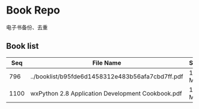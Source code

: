 Book Repo
=========

电子书备份、去重

Book list
---------

| Seq | File Name | Size | MD5 |
| --- | --------- | ---- | --- |
| 796 | ../booklist/b95fde6d1458312e483b56afa7cbd7ff.pdf | 1.8 MB | b95fde6d1458312e483b56afa7cbd7ff | 
| 1100 | wxPython 2.8 Application Development Cookbook.pdf | 1.8 MB | b95fde6d1458312e483b56afa7cbd7ff | 
